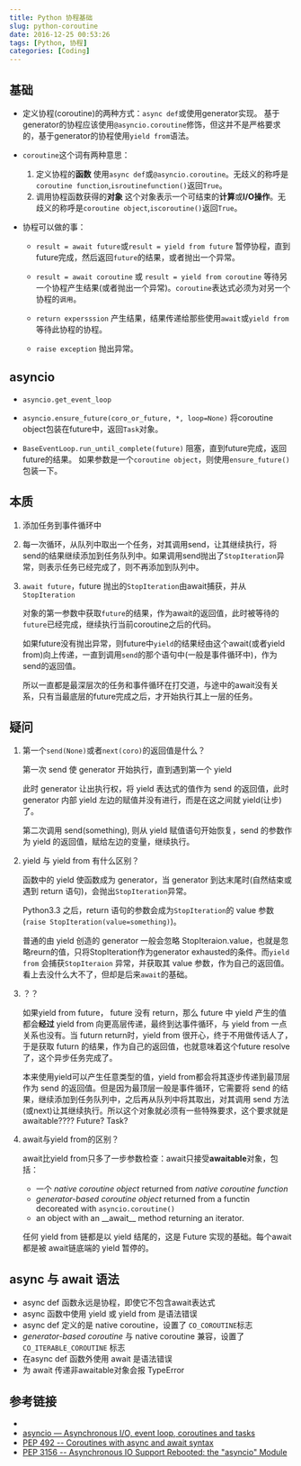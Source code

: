 ```yaml
---
title: Python 协程基础
slug: python-coroutine
date: 2016-12-25 00:53:26
tags: [Python, 协程]
categories: [Coding]
---
```


## 基础

- 定义协程(coroutine)的两种方式：`async def`或使用generator实现。
  基于generator的协程应该使用`@asyncio.coroutine`修饰，但这并不是严格要求的，基于generator的协程使用`yield from`语法。<!--more-->

- `coroutine`这个词有两种意思：
  1. 定义协程的**函数**
     使用`async def`或`@asyncio.coroutine`。无歧义的称呼是`coroutine function`,`isroutinefunction()`返回`True`。
  2. 调用协程函数获得的**对象**
     这个对象表示一个可结束的**计算**或**I/O操作**。无歧义的称呼是`coroutine object`,`iscoroutine()`返回`True`。

- 协程可以做的事：

  - `result = await future`或`result = yield from future`
    暂停协程，直到future完成，然后返回`future`的结果，或者抛出一个异常。

  - `result = await coroutine` 或 `result = yield from coroutine` 
    等待另一个协程产生结果(或者抛出一个异常)。`coroutine`表达式必须为对另一个协程的`调用`。

  - `return expersssion` 产生结果，结果传递给那些使用`await`或`yield from`等待此协程的协程。

  - `raise exception` 抛出异常。

## asyncio

- `asyncio.get_event_loop`

- `asyncio.ensure_future(coro_or_future, *, loop=None)`
  将coroutine object包装在future中，返回`Task`对象。

- `BaseEventLoop.run_until_complete(future)`
  阻塞，直到future完成，返回future的结果。
  如果参数是一个`coroutine object`，则使用`ensure_future()`包装一下。

## 本质

1. 添加任务到事件循环中

2. 每一次循环，从队列中取出一个任务，对其调用send，让其继续执行，将send的结果继续添加到任务队列中。如果调用send抛出了`StopIteration`异常，则表示任务已经完成了，则不再添加到队列中。

3. `await future`，future 抛出的`StopIteration`由await捕获，并从`StopIteration`

   对象的第一参数中获取`future`的结果，作为await的返回值，此时被等待的`future`已经完成，继续执行当前coroutine之后的代码。

   如果future没有抛出异常，则future中`yield`的结果经由这个await(或者yield from)向上传递，一直到调用`send`的那个语句中(一般是事件循环中)，作为send的返回值。

   所以一直都是最深层次的任务和事件循环在打交道，与途中的await没有关系，只有当最底层的future完成之后，才开始执行其上一层的任务。

## 疑问

1. 第一个`send(None)`或者`next(coro)`的返回值是什么？

   第一次 send 使 generator 开始执行，直到遇到第一个 yield

   此时 generator 让出执行权，将 yield 表达式的值作为 send 的返回值，此时 generator 内部 yield 左边的赋值并没有进行，而是在这之间就 yield(让步)了。

   第二次调用 send(something), 则从 yield 赋值语句开始恢复，send 的参数作为 yield 的返回值，赋给左边的变量，继续执行。

2. yield 与 yield from 有什么区别？

   函数中的 yield 使函数成为 generator，当 generator 到达末尾时(自然结束或遇到 return 语句)，会抛出`StopIteration`异常。

   Python3.3 之后，return 语句的参数会成为`StopIteration`的 value 参数(`raise StopIteration(value=something)`)。

   普通的由 yield 创造的 generator 一般会忽略 StopIteraion.value，也就是忽略reurn的值，只将StopIteration作为generator exhausted的条件。而`yield from` 会捕获`StopIteraion` 异常，并获取其 value 参数，作为自己的返回值。看上去没什么大不了，但却是后来`await`的基础。

3. ？？

   如果yield from future， future 没有 return，那么 future 中 yield 产生的值都会**经过** yield from 向更高层传递，最终到达事件循环，与 yield from 一点关系也没有。当 futurn return时，yield from 很开心，终于不用做传话人了，于是获取 futurn 的结果，作为自己的返回值，也就意味着这个future resolve了，这个异步任务完成了。

   本来使用yield可以产生任意类型的值，yield from都会将其逐步传递到最顶层作为 send 的返回值。但是因为最顶层一般是事件循环，它需要将 send 的结果，继续添加到任务队列中，之后再从队列中将其取出，对其调用 send 方法(或next)让其继续执行。所以这个对象就必须有一些特殊要求，这个要求就是awaitable???? Future? Task?

4. await与yield from的区别？

   await比yield from只多了一步参数检查：await只接受**awaitable**对象，包括：

   - 一个 *native coroutine object* returned from *native coroutine function*
   - *generator-based coroutine object* returned from a functin decoreated with `asyncio.coroutine()`
   - an object with an \_\_await\_\_  method returning an iterator.

   任何 yield from 链都是以 yield 结尾的，这是 Future 实现的基础。每个await 都是被 await链底端的 yield 暂停的。

## async 与 await 语法

- async def 函数永远是协程，即使它不包含await表达式
- async 函数中使用 yield 或 yield from 是语法错误
- async def 定义的是 native coroutine，设置了 `CO_COROUTINE`标志
- *generator-based coroutine* 与 native coroutine 兼容，设置了 `CO_ITERABLE_COROUTINE` 标志
- 在async def 函数外使用 await 是语法错误
- 为 await 传递非awaitable对象会报 TypeError

## 参考链接

- [](https://snarky.ca/how-the-heck-does-async-await-work-in-python-3-5/)
- [asyncio — Asynchronous I/O, event loop, coroutines and tasks](https://docs.python.org/3/library/asyncio.htmll)
- [PEP 492 -- Coroutines with async and await syntax](https://www.python.org/dev/peps/pep-0492/#examples-of-await-expressions)
- [PEP 3156 -- Asynchronous IO Support Rebooted: the "asyncio" Module](https://www.python.org/dev/peps/pep-3156/)